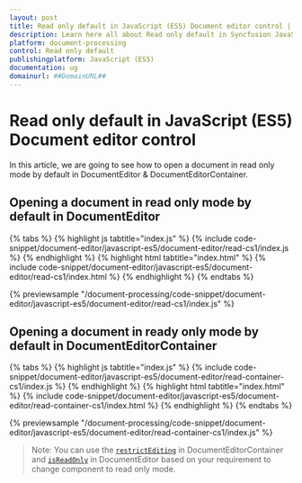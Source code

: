 ```yaml
---
layout: post
title: Read only default in JavaScript (ES5) Document editor control | Syncfusion
description: Learn here all about Read only default in Syncfusion JavaScript (ES5) Document editor control of Syncfusion Essential JS 2 and more.
platform: document-processing
control: Read only default 
publishingplatform: JavaScript (ES5)
documentation: ug
domainurl: ##DomainURL##
---
```


# Read only default in JavaScript (ES5) Document editor control

In this article, we are going to see how to open a document in read only mode by default in DocumentEditor & DocumentEditorContainer.

## Opening a document in read only mode by default in DocumentEditor

{% tabs %}
{% highlight js tabtitle="index.js" %}
{% include code-snippet/document-editor/javascript-es5/document-editor/read-cs1/index.js %}
{% endhighlight %}
{% highlight html tabtitle="index.html" %}
{% include code-snippet/document-editor/javascript-es5/document-editor/read-cs1/index.html %}
{% endhighlight %}
{% endtabs %}

{% previewsample "/document-processing/code-snippet/document-editor/javascript-es5/document-editor/read-cs1/index.js" %}

## Opening a document in ready only mode by default in DocumentEditorContainer

{% tabs %}
{% highlight js tabtitle="index.js" %}
{% include code-snippet/document-editor/javascript-es5/document-editor/read-container-cs1/index.js %}
{% endhighlight %}
{% highlight html tabtitle="index.html" %}
{% include code-snippet/document-editor/javascript-es5/document-editor/read-container-cs1/index.html %}
{% endhighlight %}
{% endtabs %}

{% previewsample "/document-processing/code-snippet/document-editor/javascript-es5/document-editor/read-container-cs1/index.js" %}

>Note: You can use the [`restrictEditing`](https://ej2.syncfusion.com/javascript/documentation/api/document-editor#restrictediting) in DocumentEditorContainer and [`isReadOnly`](https://ej2.syncfusion.com/javascript/documentation/api/document-editor#isreadonly) in DocumentEditor based on your requirement to change component to read only mode.